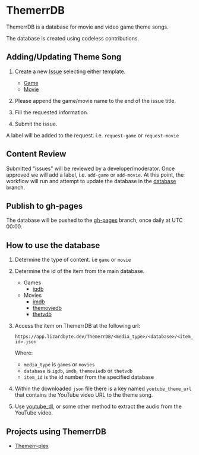 # ThemerrDB

ThemerrDB is a database for movie and video game theme songs.

The database is created using codeless contributions.

## Adding/Updating Theme Song

1. Create a new [Issue](https://github.com/LizardByte/ThemerrDB/issues/new/choose) selecting either template.

   - [Game](https://github.com/LizardByte/ThemerrDB/issues/new?assignees=&labels=request-game&template=add-game-theme.yml&title=%5BGAME%5D%3A+)
   - [Movie](https://github.com/LizardByte/ThemerrDB/issues/new?assignees=&labels=request-movie&template=add-movie-theme.yml&title=%5BMOVIE%5D%3A+)

2. Please append the game/movie name to the end of the issue title.
3. Fill the requested information.
4. Submit the issue.

A label will be added to the request. i.e. `request-game` or `request-movie`

## Content Review

Submitted "issues" will be reviewed by a developer/moderator. Once approved we will add a label, i.e. `add-game` or
`add-movie`. At this point, the workflow will run and attempt to update the database in the
[database](https://github.com/LizardByte/ThemerrDB/tree/database) branch.

## Publish to gh-pages

The database will be pushed to the [gh-pages](https://github.com/LizardByte/ThemerrDB/tree/gh-pages) branch, once daily
at UTC 00:00.

## How to use the database

1. Determine the type of content. i.e `game` or `movie`
2. Determine the id of the item from the main database.

    - Games
      - [igdb](https://www.igdb.com/)
    - Movies
      - [imdb](https://www.imdb.com/)
      - [themoviedb](https://www.themoviedb.org/)
      - [thetvdb](https://thetvdb.com/)

3. Access the item on ThemerrDB at the following url:

    `https://app.lizardbyte.dev/ThemerrDB/<media_type>/<database>/<item_id>.json`

    Where:
  
    - `media_type` is `games` or `movies`
    - `database` is `igdb`, `imdb`, `themoviedb` or `thetvdb`
    - `item_id` is the id number from the specified database

4. Within the downloaded `json` file there is a key named `youtube_theme_url` that contains the YouTube video URL to 
the theme song.
5. Use [youtube_dl](https://github.com/ytdl-org/youtube-dl), or some other method to extract the audio from the YouTube video.

## Projects using ThemerrDB

- [Themerr-plex](https://github.com/LizardByte/Themerr-plex)
